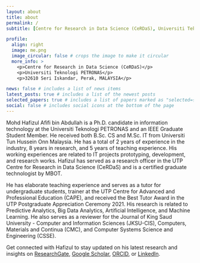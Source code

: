 ```yaml
---
layout: about
title: about
permalink: /
subtitle: [Centre for Research in Data Science (CeRDaS), Universiti Teknologi PETRONAS](https://cerdas.utp.edu.my/cerdas/)

profile:
  align: right
  image: me.png
  image_circular: false # crops the image to make it circular
  more_info: >
    <p>Centre for Research in Data Science (CeRDaS)</p>
    <p>Universiti Teknologi PETRONAS</p>
    <p>32610 Seri Iskandar, Perak, MALAYSIA</p>

news: false # includes a list of news items
latest_posts: true # includes a list of the newest posts
selected_papers: true # includes a list of papers marked as "selected={true}"
social: false # includes social icons at the bottom of the page
---
```


Mohd Hafizul Afifi bin Abdullah is a Ph.D. candidate in information technology at the Universiti Teknologi PETRONAS and an IEEE Graduate Student Member. He received both B.Sc. CS and M.Sc. IT from Universiti Tun Hussein Onn Malaysia. He has a total of 2 years of experience in the industry, 8 years in research, and 5 years of teaching experience. His working experiences are related to IT projects prototyping, development, and research works. Hafizul has served as a research officer in the UTP Centre for Research in Data Science (CeRDaS) and is a certified graduate technologist by MBOT.

He has elaborate teaching experience and serves as a tutor for undergraduate students, trainer at the UTP Centre for Advanced and Professional Education (CAPE), and received the Best Tutor Award in the UTP Postgraduate Appreciation Ceremony 2021. His research is related to Predictive Analytics, Big Data Analytics, Artificial Intelligence, and Machine Learning. He also serves as a reviewer for the Journal of King Saud University - Computer and Information Sciences (JKSU-CIS), Computers, Materials and Continua (CMC), and Computer Systems Science and Engineering (CSSE).

Get connected with Hafizul to stay updated on his latest research and insights on [ResearchGate](https://www.researchgate.net/profile/Mohd_Hafizul_Afifi_Abdullah), [Google Scholar](https://scholar.google.com/citations?user=mWsihrgAAAAJ&hl=en), [ORCID](https://orcid.org/0000-0002-1427-2571), or [LinkedIn](https://www.linkedin.com/in/hafizulamz/).
